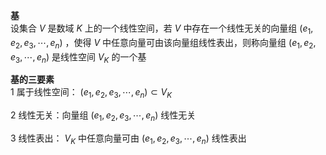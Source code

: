 **基**    
设集合 $V$ 是数域 $K$ 上的一个线性空间，若 $V$ 中存在一个线性无关的向量组 $(e_1,e_2,e_3,\cdots,e_n)$ ，使得 $V$ 中任意向量可由该向量组线性表出，则称向量组 $(e_1,e_2,e_3,\cdots,e_n)$ 是线性空间 $V_K$ 的一个基    
    
**基的三要素**    
1 属于线性空间： $(e_1,e_2,e_3,\cdots,e_n)\subset V_K$     
    
2 线性无关：向量组 $(e_1,e_2,e_3,\cdots,e_n)$ 线性无关    
    
3 线性表出： $V_K$ 中任意向量可由 $(e_1,e_2,e_3,\cdots,e_n)$ 线性表出    

